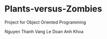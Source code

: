 # Plants-versus-Zombies
Project for Object Oriented Programming

Nguyen Thanh Vang
Le Doan Anh Khoa
